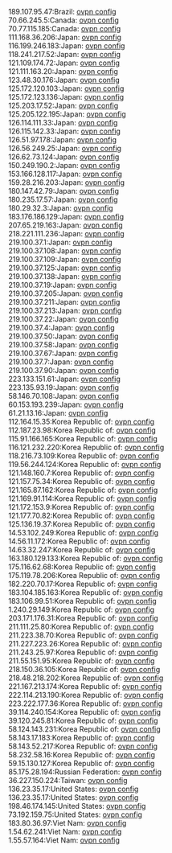 189.107.95.47:Brazil: [ovpn config](vpn/189_107_95_47.ovpn)  
70.66.245.5:Canada: [ovpn config](vpn/70_66_245_5.ovpn)  
70.77.115.185:Canada: [ovpn config](vpn/70_77_115_185.ovpn)  
111.168.36.206:Japan: [ovpn config](vpn/111_168_36_206.ovpn)  
116.199.246.183:Japan: [ovpn config](vpn/116_199_246_183.ovpn)  
118.241.217.52:Japan: [ovpn config](vpn/118_241_217_52.ovpn)  
121.109.174.72:Japan: [ovpn config](vpn/121_109_174_72.ovpn)  
121.111.163.20:Japan: [ovpn config](vpn/121_111_163_20.ovpn)  
123.48.30.176:Japan: [ovpn config](vpn/123_48_30_176.ovpn)  
125.172.120.103:Japan: [ovpn config](vpn/125_172_120_103.ovpn)  
125.172.123.136:Japan: [ovpn config](vpn/125_172_123_136.ovpn)  
125.203.17.52:Japan: [ovpn config](vpn/125_203_17_52.ovpn)  
125.205.122.195:Japan: [ovpn config](vpn/125_205_122_195.ovpn)  
126.114.111.33:Japan: [ovpn config](vpn/126_114_111_33.ovpn)  
126.115.142.33:Japan: [ovpn config](vpn/126_115_142_33.ovpn)  
126.51.97.178:Japan: [ovpn config](vpn/126_51_97_178.ovpn)  
126.56.249.25:Japan: [ovpn config](vpn/126_56_249_25.ovpn)  
126.62.73.124:Japan: [ovpn config](vpn/126_62_73_124.ovpn)  
150.249.190.2:Japan: [ovpn config](vpn/150_249_190_2.ovpn)  
153.166.128.117:Japan: [ovpn config](vpn/153_166_128_117.ovpn)  
159.28.216.203:Japan: [ovpn config](vpn/159_28_216_203.ovpn)  
180.147.42.79:Japan: [ovpn config](vpn/180_147_42_79.ovpn)  
180.235.17.57:Japan: [ovpn config](vpn/180_235_17_57.ovpn)  
180.29.32.3:Japan: [ovpn config](vpn/180_29_32_3.ovpn)  
183.176.186.129:Japan: [ovpn config](vpn/183_176_186_129.ovpn)  
207.65.219.163:Japan: [ovpn config](vpn/207_65_219_163.ovpn)  
218.221.111.236:Japan: [ovpn config](vpn/218_221_111_236.ovpn)  
219.100.37.1:Japan: [ovpn config](vpn/219_100_37_1.ovpn)  
219.100.37.108:Japan: [ovpn config](vpn/219_100_37_108.ovpn)  
219.100.37.109:Japan: [ovpn config](vpn/219_100_37_109.ovpn)  
219.100.37.125:Japan: [ovpn config](vpn/219_100_37_125.ovpn)  
219.100.37.138:Japan: [ovpn config](vpn/219_100_37_138.ovpn)  
219.100.37.19:Japan: [ovpn config](vpn/219_100_37_19.ovpn)  
219.100.37.205:Japan: [ovpn config](vpn/219_100_37_205.ovpn)  
219.100.37.211:Japan: [ovpn config](vpn/219_100_37_211.ovpn)  
219.100.37.213:Japan: [ovpn config](vpn/219_100_37_213.ovpn)  
219.100.37.22:Japan: [ovpn config](vpn/219_100_37_22.ovpn)  
219.100.37.4:Japan: [ovpn config](vpn/219_100_37_4.ovpn)  
219.100.37.50:Japan: [ovpn config](vpn/219_100_37_50.ovpn)  
219.100.37.58:Japan: [ovpn config](vpn/219_100_37_58.ovpn)  
219.100.37.67:Japan: [ovpn config](vpn/219_100_37_67.ovpn)  
219.100.37.7:Japan: [ovpn config](vpn/219_100_37_7.ovpn)  
219.100.37.90:Japan: [ovpn config](vpn/219_100_37_90.ovpn)  
223.133.151.61:Japan: [ovpn config](vpn/223_133_151_61.ovpn)  
223.135.93.19:Japan: [ovpn config](vpn/223_135_93_19.ovpn)  
58.146.70.108:Japan: [ovpn config](vpn/58_146_70_108.ovpn)  
60.153.193.239:Japan: [ovpn config](vpn/60_153_193_239.ovpn)  
61.21.13.16:Japan: [ovpn config](vpn/61_21_13_16.ovpn)  
112.164.15.35:Korea Republic of: [ovpn config](vpn/112_164_15_35.ovpn)  
112.187.23.98:Korea Republic of: [ovpn config](vpn/112_187_23_98.ovpn)  
115.91.166.165:Korea Republic of: [ovpn config](vpn/115_91_166_165.ovpn)  
116.121.232.220:Korea Republic of: [ovpn config](vpn/116_121_232_220.ovpn)  
118.216.73.109:Korea Republic of: [ovpn config](vpn/118_216_73_109.ovpn)  
119.56.244.124:Korea Republic of: [ovpn config](vpn/119_56_244_124.ovpn)  
121.148.160.7:Korea Republic of: [ovpn config](vpn/121_148_160_7.ovpn)  
121.157.75.34:Korea Republic of: [ovpn config](vpn/121_157_75_34.ovpn)  
121.165.87.162:Korea Republic of: [ovpn config](vpn/121_165_87_162.ovpn)  
121.169.91.114:Korea Republic of: [ovpn config](vpn/121_169_91_114.ovpn)  
121.172.153.9:Korea Republic of: [ovpn config](vpn/121_172_153_9.ovpn)  
121.177.70.82:Korea Republic of: [ovpn config](vpn/121_177_70_82.ovpn)  
125.136.19.37:Korea Republic of: [ovpn config](vpn/125_136_19_37.ovpn)  
14.53.102.249:Korea Republic of: [ovpn config](vpn/14_53_102_249.ovpn)  
14.56.11.172:Korea Republic of: [ovpn config](vpn/14_56_11_172.ovpn)  
14.63.32.247:Korea Republic of: [ovpn config](vpn/14_63_32_247.ovpn)  
163.180.129.133:Korea Republic of: [ovpn config](vpn/163_180_129_133.ovpn)  
175.116.62.68:Korea Republic of: [ovpn config](vpn/175_116_62_68.ovpn)  
175.119.78.206:Korea Republic of: [ovpn config](vpn/175_119_78_206.ovpn)  
182.220.70.17:Korea Republic of: [ovpn config](vpn/182_220_70_17.ovpn)  
183.104.185.163:Korea Republic of: [ovpn config](vpn/183_104_185_163.ovpn)  
183.106.99.51:Korea Republic of: [ovpn config](vpn/183_106_99_51.ovpn)  
1.240.29.149:Korea Republic of: [ovpn config](vpn/1_240_29_149.ovpn)  
203.171.176.31:Korea Republic of: [ovpn config](vpn/203_171_176_31.ovpn)  
211.111.25.80:Korea Republic of: [ovpn config](vpn/211_111_25_80.ovpn)  
211.223.38.70:Korea Republic of: [ovpn config](vpn/211_223_38_70.ovpn)  
211.227.223.26:Korea Republic of: [ovpn config](vpn/211_227_223_26.ovpn)  
211.243.25.97:Korea Republic of: [ovpn config](vpn/211_243_25_97.ovpn)  
211.55.151.95:Korea Republic of: [ovpn config](vpn/211_55_151_95.ovpn)  
218.150.36.105:Korea Republic of: [ovpn config](vpn/218_150_36_105.ovpn)  
218.48.218.202:Korea Republic of: [ovpn config](vpn/218_48_218_202.ovpn)  
221.167.213.174:Korea Republic of: [ovpn config](vpn/221_167_213_174.ovpn)  
222.114.213.190:Korea Republic of: [ovpn config](vpn/222_114_213_190.ovpn)  
223.222.177.36:Korea Republic of: [ovpn config](vpn/223_222_177_36.ovpn)  
39.114.240.154:Korea Republic of: [ovpn config](vpn/39_114_240_154.ovpn)  
39.120.245.81:Korea Republic of: [ovpn config](vpn/39_120_245_81.ovpn)  
58.124.143.231:Korea Republic of: [ovpn config](vpn/58_124_143_231.ovpn)  
58.143.17.183:Korea Republic of: [ovpn config](vpn/58_143_17_183.ovpn)  
58.143.52.217:Korea Republic of: [ovpn config](vpn/58_143_52_217.ovpn)  
58.232.58.16:Korea Republic of: [ovpn config](vpn/58_232_58_16.ovpn)  
59.15.130.127:Korea Republic of: [ovpn config](vpn/59_15_130_127.ovpn)  
85.175.28.194:Russian Federation: [ovpn config](vpn/85_175_28_194.ovpn)  
36.227.150.224:Taiwan: [ovpn config](vpn/36_227_150_224.ovpn)  
136.23.35.17:United States: [ovpn config](vpn/136_23_35_17.ovpn)  
136.23.35.17:United States: [ovpn config](vpn/136_23_35_17.ovpn)  
198.46.174.145:United States: [ovpn config](vpn/198_46_174_145.ovpn)  
73.192.159.75:United States: [ovpn config](vpn/73_192_159_75.ovpn)  
183.80.36.97:Viet Nam: [ovpn config](vpn/183_80_36_97.ovpn)  
1.54.62.241:Viet Nam: [ovpn config](vpn/1_54_62_241.ovpn)  
1.55.57.164:Viet Nam: [ovpn config](vpn/1_55_57_164.ovpn)  
